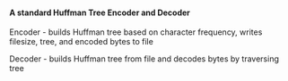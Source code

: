 #### A standard Huffman Tree Encoder and Decoder

Encoder - builds Huffman tree based on character frequency, writes filesize, tree, and encoded bytes to file

Decoder - builds Huffman tree from file and decodes bytes by traversing tree


